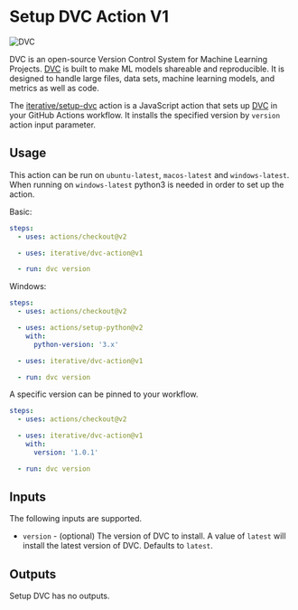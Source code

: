 # Setup DVC Action V1

![DVC](https://user-images.githubusercontent.com/414967/90413385-a8d9d180-e0ae-11ea-9ed7-a9155a3b48f0.png)

DVC is an open-source Version Control System for Machine Learning Projects.
[DVC](https://dvc.org/) is built to make ML models shareable and reproducible.
It is designed to handle large files, data sets, machine learning models, and
metrics as well as code.

The [iterative/setup-dvc](https://github.com/iterative/setup-dvc) action is a
JavaScript action that sets up [DVC](https://dvc.org/) in your GitHub Actions
workflow. It installs the specified version by `version` action input parameter.

## Usage

This action can be run on `ubuntu-latest`, `macos-latest` and `windows-latest`.
When running on `windows-latest` python3 is needed in order to set up the
action.

Basic:

```yaml
steps:
  - uses: actions/checkout@v2

  - uses: iterative/dvc-action@v1

  - run: dvc version
```

Windows:

```yaml
steps:
  - uses: actions/checkout@v2

  - uses: actions/setup-python@v2
    with:
      python-version: '3.x'

  - uses: iterative/dvc-action@v1

  - run: dvc version
```

A specific version can be pinned to your workflow.

```yaml
steps:
  - uses: actions/checkout@v2

  - uses: iterative/dvc-action@v1
    with:
      version: '1.0.1'

  - run: dvc version
```

## Inputs

The following inputs are supported.

- `version` - (optional) The version of DVC to install. A value of `latest` will
  install the latest version of DVC. Defaults to `latest`.

## Outputs

Setup DVC has no outputs.
